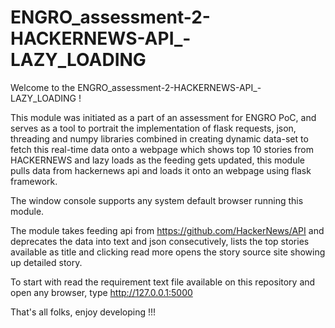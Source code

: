 # ENGRO_assessment-2-HACKERNEWS-API_-LAZY_LOADING
Welcome to the ENGRO_assessment-2-HACKERNEWS-API_-LAZY_LOADING !

This module was initiated as a part of an assessment for ENGRO PoC, and serves as a tool to portrait the implementation of flask requests, json, threading and numpy libraries combined in creating dynamic data-set to fetch this real-time data onto a webpage which shows top 10 stories from HACKERNEWS and lazy loads as the feeding gets updated, this module pulls data from hackernews api and loads it onto an webpage using flask framework.

The window console supports any system default browser running this module.

The module takes feeding api from https://github.com/HackerNews/API and deprecates the data into text and json consecutively, lists the top stories available as title and clicking read more opens the story source site showing up detailed story.

To start with read the requirement text file available on this repository and open any browser, type http://127.0.0.1:5000

That's all folks, enjoy developing !!!
